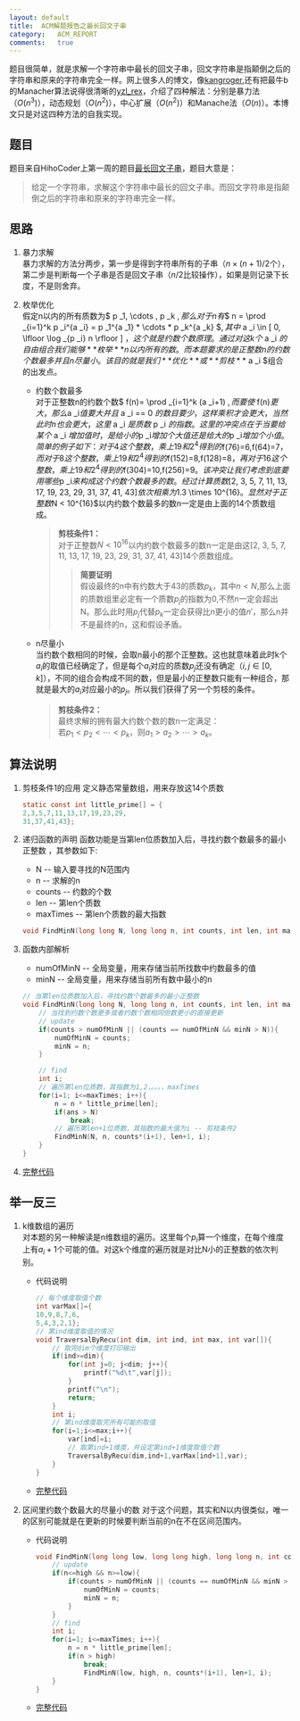 ```yaml
---
layout:	default
title:	ACM解题报告之最长回文子串
category:	ACM_REPORT
comments:	true
---
```

题目很简单，就是求解一个字符串中最长的回文子串，回文字符串是指颠倒之后的字符串和原来的字符串完全一样。网上很多人的博文，像[kangroger](http://blog.csdn.net/kangroger/article/details/37742639),还有把最牛b的Manacher算法说得很清晰的[yzl_rex](http://blog.csdn.net/yzl_rex/article/details/7908259)，介绍了四种解法：分别是暴力法（$O(n^3)$），动态规划（$O(n^2)$），中心扩展（$O(n^2)$）和Manache法（$O(n)$）。本博文只是对这四种方法的自我实现。


## 题目
题目来自HihoCoder上第一周的题目[最长回文子串](http://hihocoder.com/contest/hiho1/problem/1)，题目大意是：
> 给定一个字符串，求解这个字符串中最长的回文子串。而回文字符串是指颠倒之后的字符串和原来的字符串完全一样。


## 思路
1. 暴力求解  
暴力求解的方法分两步，第一步是得到字符串所有的子串（$n\times(n+1)/2$个），第二步是判断每一个子串是否是回文子串（$n/2$比较操作），如果是则记录下长度，不是则舍弃。

2. 枚举优化  
假定n以内的所有质数为$ p _1, \cdots , p _k $,那么对于n有$$ n = \prod _{i=1}^k p _i^{a _i} = p _1^{a _1} * \cdots * p _k^{a _k} $$,其中$ a _i \in [ 0, \lfloor \log _{p _i} n \rfloor ] $，这个就是约数个数原理。通过对这k个$ a _i $的自由组合我们能够**枚举**n以内所有的数。
而本题要求的是正整数n的约数个数最多并且n尽量小。该目的就是我们**优化**或**剪枝**$ a _i $组合的出发点。
	* 约数个数最多  
	对于正整数n的约数个数$ f(n)= \prod _{i=1}^k (a _i+1) $,而要使$ f(n)$更大，那么$a _i$值要大并且$ a _i == 0 $的数目要少，这样乘积才会更大，当然此时n也会更大，这里$ a _i $是质数$ p _i $的指数。这里的冲突点在于当要给某个$ a _i $增加值时，是给小的$p _i$增加个大值还是给大的$p _i$增加个小值。简单的例子如下：对于4这个整数，乘上19和2^4得到的$f(76)=6,f(64)=7$，而对于8这个整数，乘上19和2^4得到的$f(152)=8,f(128)=8$，再对于16这个整数，乘上19和2^4得到的$f(304)=10,f(256)=9$。该冲突让我们考虑到底要用哪些$p _i$来构成这个约数个数最多的数。经过计算质数$[2, 3, 5, 7, 11, 13, 17, 19, 23, 29, 31, 37, 41, 43]$依次相乘为$1.3 \times 10^{16}$。显然对于正整数$N < 10^{16}$以内约数个数最多的数n一定是由上面的14个质数组成。

		> **剪枝条件1：**  
		> 对于正整数$N < 10^{16}$以内约数个数最多的数n一定是由这[2, 3, 5, 7, 11, 13, 17, 19, 23, 29, 31, 37, 41, 43]14个质数组成。
		>> **简要证明**  
		>> 假设最终的n中有约数大于43的质数$p _k$，其中$n<N$,那么上面的质数组里必定有一个质数$p _j$的指数为0,不然n一定会超出N。那么此时用$p _j$代替$p _k$一定会获得比n更小的值$n'$，那么n并不是最终的n，这和假设矛盾。  
	* n尽量小  
	当约数个数相同的时候，会取n最小的那个正整数。这也就意味着此时k个$a _i$的取值已经确定了，但是每个$a _i$对应的质数$p _j$还没有确定（$i,j \in [0,k]$），不同的组合会构成不同的数，但是最小的正整数只能有一种组合，那就是最大的$a _i$对应最小的$p _j$。所以我们获得了另一个剪枝的条件。
		
		> **剪枝条件2：**  
		> 最终求解的拥有最大约数个数的数n一定满足：  
		> 若$p _1 < p _2 < \cdots < p _k$，则$a _1 > a _2 > \cdots > a _k$。

## 算法说明
1. 剪枝条件1的应用
定义静态常量数组，用来存放这14个质数
	
	```c
	static const int little_prime[] = { 
	2,3,5,7,11,13,17,19,23,29,
	31,37,41,43};
	```
	
2. 递归函数的声明
函数功能是当第len位质数加入后，寻找约数个数最多的最小正整数
，其参数如下:  
	* N	-- 	输入要寻找的N范围内
	* n	--	求解的n
	* counts	--	约数的个数
	* len	--	第len个质数
	* maxTimes	--	第len个质数的最大指数
	
	```c
	void FindMinN(long long N, long long n, int counts, int len, int maxTimes);
	```

3. 函数内部解析
	* numOfMinN	--	全局变量，用来存储当前所找数中约数最多的值
	* minN	--	全局变量，用来存储当前所有数中最小的n

	```c
	// 当第len位质数加入后，寻找约数个数最多的最小正整数
	void FindMinN(long long N, long long n, int counts, int len, int maxTimes){
	    // 当找到约数个数更多或者约数个数相同但数更小的直接更新
		// update
	    if(counts > numOfMinN || (counts == numOfMinN && minN > N)){
	        numOfMinN = counts;
	        minN = n;
	    }

		// find
		int i;
		// 遍历第len位质数，其指数为1,2，。。。，maxTimes
		for(i=1; i<=maxTimes; i++){
			n = n * little_prime[len];
			if(ans > N)
				break;
			// 遍历第len+1位质数，其指数的最大值为i -- 剪枝条件2
			FindMinN(N, n, counts*(i+1), len+1, i);
		}
	}
	```

4. [完整代码]({{site.baseurl}}/assets/attachs/hiho_divisors.cpp.txt)

## 举一反三
1. k维数组的遍历  
对本题的另一种解读是n维数组的遍历。这里每个$p _i$算一个维度，在每个维度上有$a _i+1$个可能的值。对这k个维度的遍历就是对比N小的正整数的依次判别。  
	* 代码说明  
	
		```c
		// 每个维度取值个数
		int varMax[]={
		10,9,8,7,6,
		5,4,3,2,1};
		// 第ind维度取值的情况
		void TraversalByRecu(int dim, int ind, int max, int var[]){
			// 取完dim个维度打印输出
			if(ind>=dim){
				for(int j=0; j<dim; j++){
					printf("%d\t",var[j]);
				}
				printf("\n");
				return;
			}   
		    int i;
			// 第ind维度取完所有可能的取值
			for(i=1;i<=max;i++){
				var[ind]=i;
				// 取第ind+1维度，并设定第ind+1维度取值个数
				TraversalByRecu(dim,ind+1,varMax[ind+1],var);
			}   
		}
		```
	* [完整代码]({{site.baseurl}}/assets/attachs/hiho_divisors_travel.cpp.txt)

2. 区间里约数个数最大的尽量小的数
对于这个问题，其实和N以内很类似，唯一的区别可能就是在更新的时候要判断当前的n在不在区间范围内。  
	* 代码说明
	
		```c
		void FindMinN(long long low, long long high, long long n, int counts, int len, int maxTimes){
		    // update
			if(n<=high && n>=low){
				if(counts > numOfMinN || (counts == numOfMinN && minN > n)){
					numOfMinN = counts;
					minN = n;
				}
			}   
		    // find
		    int i;
		    for(i=1; i<=maxTimes; i++){
			    n = n * little_prime[len];
			    if(n > high)
				    break;
				    FindMinN(low, high, n, counts*(i+1), len+1, i); 
			}   
		}
		```
	* [完整代码]({{site.baseurl}}/assets/attachs/hiho_divisors_depart.cpp.txt)
	
	
	















	

